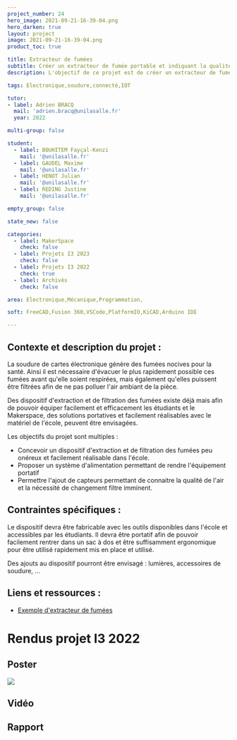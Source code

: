```yaml
---
project_number: 24
hero_image: 2021-09-21-16-39-04.png
hero_darken: true
layout: project
image: 2021-09-21-16-39-04.png
product_toc: true

title: Extracteur de fumées
subtitle: Créer un extracteur de fumée portable et indiquant la qualité de l'air
description: L'objectif de ce projet est de créer un extracteur de fumées pour la soudure et de permettre à l'utilisateur de visualiser la qualité de l'air.

tags: Electronique,soudure,connecté,IOT

tutor:
- label: Adrien BRACQ
  mail: 'adrien.bracq@unilasalle.fr'
  year: 2022

multi-group: false

student:
  - label: BOUHITEM Fayçal-Kenzi
    mail: '@unilasalle.fr'
  - label: GAUDEL Maxime
    mail: '@unilasalle.fr'
  - label: HENOT Julian
    mail: '@unilasalle.fr'
  - label: REDING Justine
    mail: '@unilasalle.fr'

empty_group: false

state_new: false

categories:
  - label: MakerSpace
    check: false
  - label: Projets I3 2023
    check: false
  - label: Projets I3 2022
    check: true
  - label: Archivés
    check: false

area: Electronique,Mécanique,Programmation,

soft: FreeCAD,Fusion 360,VSCode,PlatformIO,KiCAD,Arduino IDE

---
```

## Contexte et description du projet  :

La soudure de cartes électronique génère des fumées nocives pour la santé. Ainsi il est nécessaire d'évacuer le plus rapidement possible ces fumées avant qu'elle soient respirées, mais également qu'elles puissent être filtrées afin de ne pas polluer l'air ambiant de la pièce.

Des dispositif d'extraction et de filtration des fumées existe déjà mais afin de pouvoir équiper facilement et efficacement les étudiants et le Makerspace, des solutions portatives et facilement réalisables avec le matériel de l'école, peuvent être envisagées.

Les objectifs du projet sont multiples :

- Concevoir un dispositif d'extraction et de filtration des fumées peu onéreux et facilement réalisable dans l'école.
- Proposer un système d'alimentation permettant de rendre l'équipement portatif
- Permettre l'ajout de capteurs permettant de connaitre la qualité de l'air et la nécessité de changement filtre imminent. 

## Contraintes spécifiques :

Le dispositif devra être fabricable avec les outils disponibles dans l'école et accessibles par les étudiants. Il devra être portatif afin de pouvoir facilement rentrer dans un sac à dos et être suffisamment ergonomique pour être utilisé rapidement mis en place et utilisé.

Des ajouts au dispositif pourront être envisagé : lumières, accessoires de soudure, ...

## Liens et ressources :

- [Exemple d'extracteur de fumées](https://www.crowdsupply.com/anavi-technology/fume-extractor)

# Rendus projet I3 2022

## Poster

![](Groupe_n24.png)

## Vidéo

## Rapport